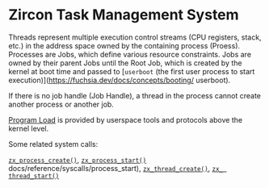 # Zircon Task Management System

Threads represent multiple execution control streams (CPU registers, stack, etc.) in the address space owned by the containing process (Proess). Processes are Jobs, which define various resource constraints. Jobs are owned by their parent Jobs until the Root Job, which is created by the kernel at boot time and passed to [`userboot` (the first user process to start execution)](https://fuchsia.dev/docs/concepts/booting/ userboot).

If there is no job handle (Job Handle), a thread in the process cannot create another process or another job.

[Program Load](https://fuchsia.dev/docs/concepts/booting/program_loading) is provided by userspace tools and protocols above the kernel level.

Some related system calls:

 [`zx_process_create()`](https://fuchsia.dev/docs/reference/syscalls/process_create), [`zx_process_start()`](https://fuchsia.dev/) docs/reference/syscalls/process_start), [`zx_thread_create()`](https://fuchsia.dev/docs/reference/syscalls/thread_create), [`zx_ thread_start()`](https://fuchsia.dev/docs/reference/syscalls/thread_start)
 